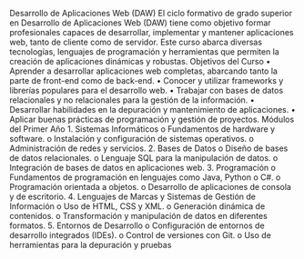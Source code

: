 Desarrollo de Aplicaciones Web (DAW)
    El ciclo formativo de grado superior en Desarrollo de Aplicaciones Web (DAW) tiene como objetivo formar profesionales capaces de desarrollar, implementar y mantener aplicaciones web, tanto de cliente como de servidor. Este curso abarca diversas tecnologías, lenguajes de programación y herramientas que permiten la creación de aplicaciones dinámicas y robustas.
Objetivos del Curso
    •	Aprender a desarrollar aplicaciones web completas, abarcando tanto la parte de front-end como de back-end.
    •	Conocer y utilizar frameworks y librerías populares para el desarrollo web.
    •	Trabajar con bases de datos relacionales y no relacionales para la gestión de la información.
    •	Desarrollar habilidades en la depuración y mantenimiento de aplicaciones.
    •	Aplicar buenas prácticas de programación y gestión de proyectos.
Módulos del Primer Año
    1.	Sistemas Informáticos
        o	Fundamentos de hardware y software.
        o	Instalación y configuración de sistemas operativos.
        o	Administración de redes y servicios.
    2.	Bases de Datos
        o	Diseño de bases de datos relacionales.
        o	Lenguaje SQL para la manipulación de datos.
        o	Integración de bases de datos en aplicaciones web.
    3.	Programación
        o	Fundamentos de programación en lenguajes como Java, Python o C#.
        o	Programación orientada a objetos.
        o	Desarrollo de aplicaciones de consola y de escritorio.
    4.	Lenguajes de Marcas y Sistemas de Gestión de Información
        o	Uso de HTML, CSS y XML.
        o	Generación dinámica de contenidos.
        o	Transformación y manipulación de datos en diferentes formatos.
    5.	Entornos de Desarrollo
        o	Configuración de entornos de desarrollo integrados (IDEs).
        o	Control de versiones con Git.
        o	Uso de herramientas para la depuración y pruebas
